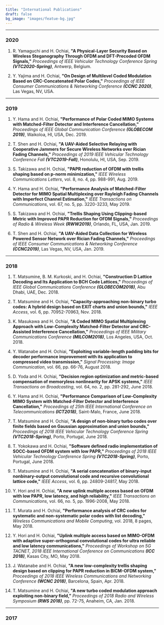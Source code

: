 ```yaml
---
title: "International Publications"
draft: false
bg_image: "images/featue-bg.jpg"
---
```



---
### 2020

1. R. Yamaguchi and H. Ochiai, 
  **"A Physical-Layer Security Based on Wireless 
  Steganography Through OFDM and DFT-Precoded OFDM Signals,"**
  *Proceedings of IEEE Vehicular Technology Conference Spring* 
  ***(VTC2020-Spring)***,
  Antwerp, Belgium.

1. Y. Yajima and H. Ochiai, 
  **"On Design of Multilevel Coded Modulation Based 
  on CRC-Concatenated Polar Codes,"**
  *Proceedings of IEEE Consumer Communications 
  & Networking Conference*
  ***(CCNC 2020)***,
  Las Vegas, NV, USA.

---

### 2019

1. Y. Hama and H. Ochiai, 
  **"Performance of Polar Coded MIMO Systems with 
  Matched-Filter Detector and Interference Cancellation,"**
  *Proceedings of IEEE Global Communication Conference*
  ***(GLOBECOM 2019)***,
  Waikoloa, HI, USA, Dec. 2019.

1. T. Shen and H. Ochiai, 
  **"A UAV-Aided Selective Relaying with 
  Cooperative Jammers for Secure Wireless Networks 
  over Rician Fading Channels,"**
  *Proceedings of 2019 IEEE Vehicular Technology Conference Fall* 
  ***(VTC2019-Fall)***,
  Honolulu, HI, USA, Sep. 2019.
  
1. S. Takizawa and H. Ochiai, 
  **"PAPR reduction of OFDM with trellis shaping 
  based on p-norm minimization,"**
  *IEEE Wireless Communications Letters*, 
  vol. 8, no. 4, pp. 988-991, Aug. 2019.
  
1. Y. Hama and H. Ochiai, 
  **"Performance Analysis of Matched-Filter Detector 
  for MIMO Spatial Multiplexing over Rayleigh Fading Channels 
  with Imperfect Channel Estimation,"**
  *IEEE Transactions on Communications*,
  vol. 67, no. 5, pp. 3220-3233, May 2019.
  
1. S. Takizawa and H. Ochiai, 
  **"Trellis Shaping Using Clipping-based Metric 
  with Improved PAPR Reduction for OFDM Signals,"**
  *Proceedings of Radio & Wireless Week* 
  ***(RWW2019)***,
  Orlando, FL, USA, Jan. 2019.
  
1. T. Shen and H. Ochiai, 
   **"A UAV-Aided Data Collection for Wireless Powered Sensor Network 
   over Rician Fading Channels,"**
   *Proceedings of IEEE Consumer Communications & Networking Conference* 
   ***(CCNC2019)***,
   Las Vegas, NV, USA, Jan. 2019.
   
---
### 2018

1. T. Matsumine, B. M. Kurkoski, and H. Ochiai, 
   **"Construction D Lattice Decoding and Its Application 
   to BCH Code Lattices,"** 
   *Proceedings of IEEE Global Communications Conference* 
   ***(GLOBECOM2018)***, 
   Abu Dhabi, UAE, Dec. 2018.
   
1. T. Matsumine and H. Ochiai, 
   **"Capacity-approaching non-binary turbo codes: 
   A hybrid design based on EXIT charts and union bounds,"** 
   *IEEE Access*, 
   vol. 6, pp. 70952-70963, Nov. 2018.
  
1. K. Masukawa and H. Ochiai, 
   **"A Coded MIMO Spatial Multiplexing Approach 
   with Low-Complexity Matched-Filter Detector 
   and CRC-Assisted Interference Cancellation,"**
   *Proceedings of IEEE Military Communications Conference*
   ***(MILCOM2018)***, 
   Los Angeles, USA, Oct. 2018.

1. Y. Watanabe and H. Ochiai,
   **"Exploiting variable-length padding bits 
   for decoder performance improvement 
   with its application to compressed 
   video transmission,"**
   *Signal Processing: Image Communication*, 
   vol. 66, pp. 66-76, August 2018.
   
1. D. Yoda and H. Ochiai, 
   **"Decision region optimization 
   and metric-based compensation 
   of memoryless nonlinearity for APSK systems,"** 
   *IEEE Transactions on Broadcasting*, 
   vol. 64, no. 2, pp. 281-292, June 2018.

1. Y. Hama and H. Ochiai,
   **"Performance Comparison of Low-Complexity MIMO System 
   with Matched-Filter Detector 
   and Interference Cancellation,"** 
   *Proceedings of 25th IEEE International Conference 
   on Telecommunications* 
   ***(ICT2018)***, 
   Saint-Malo, France, June 2018.
   
1. T. Matsumine and H. Ochiai, 
   **"A design of non-binary turbo codes over finite fields based 
   on Gaussian approximation and union bounds,"** 
   *Proceedings of 2018 IEEE Vehicular Technology 
   Conference Spring*
   ***(VTC2018-Spring)***, 
   Porto, Portugal, June 2018.
   
1. T. Yokokawa and H. Ochiai, 
   **"Software defined radio implementation 
   of SOCC-based OFDM system with low PAPR,"** 
   *Proceedings of 2018 IEEE Vehicular Technology Conference Spring* 
   ***(VTC2018-Spring)***, 
   Porto, Portugal, June 2018.

1. T. Matsumine and H. Ochiai, 
   **"A serial concatenation of 
   binary-input nonbinary-output convolutional code 
   and recursive convolutional lattice code,"** 
   *IEEE Access*, 
   vol. 6, pp. 24809-24817, May 2018.
   
1. Y. Hori and H. Ochiai, 
   **"A new uplink multiple access based on 
   OFDM with low PAPR, low latency, 
   and high reliability,"**
   *IEEE Transactions on Communications*, 
   vol. 66, no. 5, pp. 1996-2008, May 2018.
   
1. T. Murata and H. Ochiai, 
   **"Performance analysis of CRC codes 
   for systematic and non-systematic polar codes with list decoding,"** 
   *Wireless Communications and Mobile Computing*, 
   vol. 2018, 8 pages, May 2018.
   
1. Y. Hori and H. Ochiai, 
   **"Uplink multiple access based on MIMO-OFDM 
   with adaptive super-orthogonal convolutional codes 
   for ultra reliable and low latency communications,"** 
   *Proceedings of Workshop on 5G TACNET, 
   2018 IEEE International Conference on Communications* 
   ***(ICC 2018)***, 
   Kasas City, MO, May 2018.

1. J. Watanabe and H. Ochiai, 
   **"A new low-complexity trellis shaping design based on 
   clipping for PAPR reduction in BICM-OFDM system,"** 
   *Proceedings of 
   2018 IEEE Wireless Communications and Networking Conference* 
   ***(WCNC 2018)***, 
   Barcelona, Spain, Apr. 2018.
   
1. T. Matsumine and H. Ochiai, 
   **"A new turbo coded modulation approach exploiting non-binary field,"** 
   *Proceedings of 2018 Radio and Wireless Symposium* 
   ***(RWS 2018)***, 
   pp. 72-75, Anaheim, CA, Jan. 2018.
   
---
### 2017
